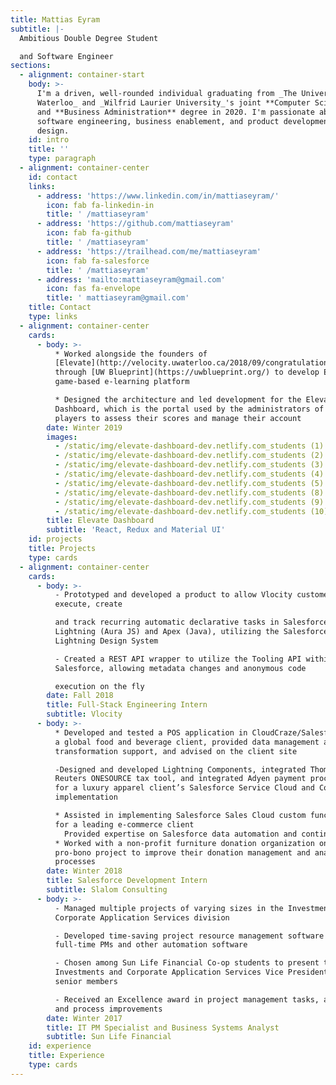 ```yaml
---
title: Mattias Eyram
subtitle: |-
  Ambitious Double Degree Student

  and Software Engineer
sections:
  - alignment: container-start
    body: >-
      I'm a driven, well-rounded individual graduating from _The University of
      Waterloo_ and _Wilfrid Laurier University_'s joint **Computer Science**
      and **Business Administration** degree in 2020. I'm passionate about
      software engineering, business enablement, and product development and
      design.
    id: intro
    title: ''
    type: paragraph
  - alignment: container-center
    id: contact
    links:
      - address: 'https://www.linkedin.com/in/mattiaseyram/'
        icon: fab fa-linkedin-in
        title: ' /mattiaseyram'
      - address: 'https://github.com/mattiaseyram'
        icon: fab fa-github
        title: ' /mattiaseyram'
      - address: 'https://trailhead.com/me/mattiaseyram'
        icon: fab fa-salesforce
        title: ' /mattiaseyram'
      - address: 'mailto:mattiaseyram@gmail.com'
        icon: fas fa-envelope
        title: ' mattiaseyram@gmail.com'
    title: Contact
    type: links
  - alignment: container-center
    cards:
      - body: >-
          * Worked alongside the founders of
          [Elevate](http://velocity.uwaterloo.ca/2018/09/congratulations-to-elevate-for-taking-home-the-5k-accessibility-directorate-of-ontario-prize/)
          through [UW Blueprint](https://uwblueprint.org/) to develop Elevate’s
          game-based e-learning platform

          * Designed the architecture and led development for the Elevate
          Dashboard, which is the portal used by the administrators of the
          players to assess their scores and manage their account 
        date: Winter 2019
        images:
          - /static/img/elevate-dashboard-dev.netlify.com_students (1).png
          - /static/img/elevate-dashboard-dev.netlify.com_students (2).png
          - /static/img/elevate-dashboard-dev.netlify.com_students (3).png
          - /static/img/elevate-dashboard-dev.netlify.com_students (4).png
          - /static/img/elevate-dashboard-dev.netlify.com_students (5).png
          - /static/img/elevate-dashboard-dev.netlify.com_students (8).png
          - /static/img/elevate-dashboard-dev.netlify.com_students (9).png
          - /static/img/elevate-dashboard-dev.netlify.com_students (10).png
        title: Elevate Dashboard
        subtitle: 'React, Redux and Material UI'
    id: projects
    title: Projects
    type: cards
  - alignment: container-center
    cards:
      - body: >-
          - Prototyped and developed a product to allow Vlocity customers to
          execute, create 

          and track recurring automatic declarative tasks in Salesforce
          Lightning (Aura JS) and Apex (Java), utilizing the Salesforce
          Lightning Design System 

          - Created a REST API wrapper to utilize the Tooling API within
          Salesforce, allowing metadata changes and anonymous code 

          execution on the fly
        date: Fall 2018
        title: Full-Stack Engineering Intern
        subtitle: Vlocity
      - body: >-
          * Developed and tested a POS application in CloudCraze/Salesforce for
          a global food and beverage client, provided data management and
          transformation support, and advised on the client site

          -Designed and developed Lightning Components, integrated Thomson
          Reuters ONESOURCE tax tool, and integrated Adyen payment processing
          for a luxury apparel client’s Salesforce Service Cloud and Communities
          implementation

          * Assisted in implementing Salesforce Sales Cloud custom functionality
          for a leading e-commerce client
            Provided expertise on Salesforce data automation and continuous integration to other projects within Slalom
          * Worked with a non-profit furniture donation organization on a
          pro-bono project to improve their donation management and analytics
          processes
        date: Winter 2018
        title: Salesforce Development Intern
        subtitle: Slalom Consulting
      - body: >-
          - Managed multiple projects of varying sizes in the Investments and
          Corporate Application Services division

          - Developed time-saving project resource management software used by
          full-time PMs and other automation software

          - Chosen among Sun Life Financial Co-op students to present to
          Investments and Corporate Application Services Vice President and
          senior members

          - Received an Excellence award in project management tasks, automation
          and process improvements
        date: Winter 2017
        title: IT PM Specialist and Business Systems Analyst
        subtitle: Sun Life Financial
    id: experience
    title: Experience
    type: cards
---
```


